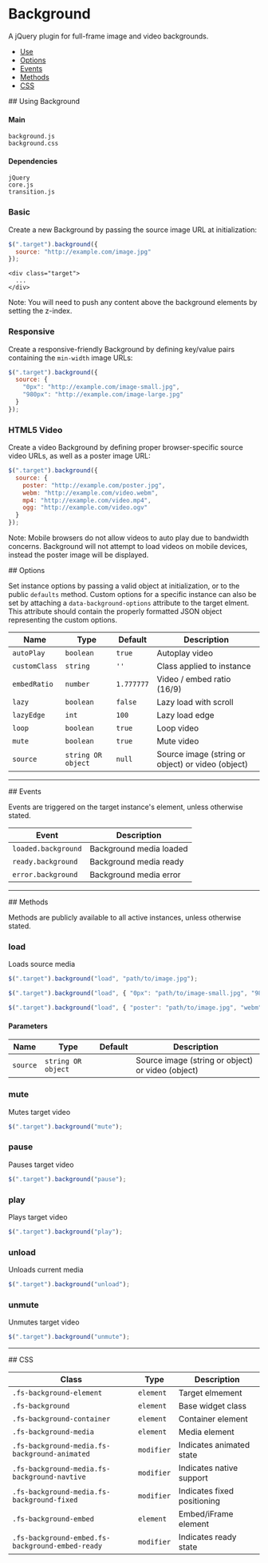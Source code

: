 # Background

A jQuery plugin for full-frame image and video backgrounds.

<!-- HEADER END -->

<!-- NAV START -->

* [Use](#use)
* [Options](#options)
* [Events](#events)
* [Methods](#methods)
* [CSS](#css)

<!-- NAV END -->

<!-- DEMO BUTTON -->

<a name="use"></a>## Using Background


#### Main

```markup
background.js
background.css
```


#### Dependencies

```markup
jQuery
core.js
transition.js
```

### Basic

Create a new Background by passing the source image URL at initialization:

```javascript
$(".target").background({
  source: "http://example.com/image.jpg"
});
```

```markup
<div class="target">
  ...
</div>
```

Note: You will need to push any content above the background elements by setting the z-index.

### Responsive

Create a responsive-friendly Background by defining key/value pairs containing the `min-width` image URLs:


```javascript
$(".target").background({
  source: {
    "0px": "http://example.com/image-small.jpg",
    "980px": "http://example.com/image-large.jpg"
  }
});
```

### HTML5 Video

Create a video Background by defining proper browser-specific source video URLs, as well as a poster image URL:

```javascript
$(".target").background({
  source: {
    poster: "http://example.com/poster.jpg",
    webm: "http://example.com/video.webm",
    mp4: "http://example.com/video.mp4",
    ogg: "http://example.com/video.ogv"
  }
});
```

Note: Mobile browsers do not allow videos to auto play due to bandwidth concerns. Background will not attempt to load videos on mobile devices, instead the poster image will be displayed.

<!-- ### YouTube Video

Create a YouTube video Background by passing the YouTube embed URL as the source. If you do not define a poster, the YouTube thumbnail will be used:

```javascript
$(".target").background({
  source: {
    poster: "http://example.com/poster.jpg",
    video: "//www.youtube.com/embed/VIDEO_ID"
  }
});
``` -->



<a name="options"></a>## Options

Set instance options by passing a valid object at initialization, or to the public `defaults` method. Custom options for a specific instance can also be set by attaching a `data-background-options` attribute to the target elment. This attribute should contain the properly formatted JSON object representing the custom options.

| Name | Type | Default | Description |
| --- | --- | --- | --- |
| `autoPlay` | `boolean` | `true` | Autoplay video |
| `customClass` | `string` | `''` | Class applied to instance |
| `embedRatio` | `number` | `1.777777` | Video / embed ratio (16/9) |
| `lazy` | `boolean` | `false` | Lazy load with scroll |
| `lazyEdge` | `int` | `100` | Lazy load edge |
| `loop` | `boolean` | `true` | Loop video |
| `mute` | `boolean` | `true` | Mute video |
| `source` | `string OR object` | `null` | Source image (string or object) or video (object) |

<hr>
<a name="events"></a>## Events

Events are triggered on the target instance's element, unless otherwise stated.

| Event | Description |
| --- | --- |
| `loaded.background` | Background media loaded |
| `ready.background` | Background media ready |
| `error.background` | Background media error |

<hr>
<a name="methods"></a>## Methods

Methods are publicly available to all active instances, unless otherwise stated.

### load

Loads source media

```javascript
$(".target").background("load", "path/to/image.jpg");
```
```javascript
$(".target").background("load", { "0px": "path/to/image-small.jpg", "980px": "path/to/image-large.jpg" });
```
```javascript
$(".target").background("load", { "poster": "path/to/image.jpg", "webm": "path/to/video.webm", "mp4": "path/to/video.mp4", "ogg": "path/to/video.ogv" });
```

#### Parameters

| Name | Type | Default | Description |
| --- | --- | --- | --- |
| `source` | `string OR object` | &nbsp; | Source image (string or object) or video (object) |

### mute

Mutes target video

```javascript
$(".target").background("mute");
```

### pause

Pauses target video

```javascript
$(".target").background("pause");
```

### play

Plays target video

```javascript
$(".target").background("play");
```

### unload

Unloads current media

```javascript
$(".target").background("unload");
```

### unmute

Unmutes target video

```javascript
$(".target").background("unmute");
```

<hr>
<a name="css"></a>## CSS

| Class | Type | Description |
| --- | --- | --- |
| `.fs-background-element` | `element` | Target elmement |
| `.fs-background` | `element` | Base widget class |
| `.fs-background-container` | `element` | Container element |
| `.fs-background-media` | `element` | Media element |
| `.fs-background-media.fs-background-animated` | `modifier` | Indicates animated state |
| `.fs-background-media.fs-background-navtive` | `modifier` | Indicates native support |
| `.fs-background-media.fs-background-fixed` | `modifier` | Indicates fixed positioning |
| `.fs-background-embed` | `element` | Embed/iFrame element |
| `.fs-background-embed.fs-background-embed-ready` | `modifier` | Indicates ready state |

